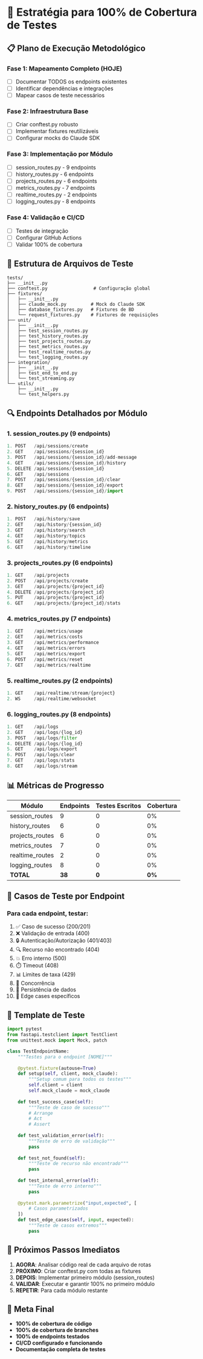 # 🎯 Estratégia para 100% de Cobertura de Testes

## 📋 Plano de Execução Metodológico

### Fase 1: Mapeamento Completo (HOJE)
- [ ] Documentar TODOS os endpoints existentes
- [ ] Identificar dependências e integrações
- [ ] Mapear casos de teste necessários

### Fase 2: Infraestrutura Base
- [ ] Criar conftest.py robusto
- [ ] Implementar fixtures reutilizáveis
- [ ] Configurar mocks do Claude SDK

### Fase 3: Implementação por Módulo
- [ ] session_routes.py - 9 endpoints
- [ ] history_routes.py - 6 endpoints  
- [ ] projects_routes.py - 6 endpoints
- [ ] metrics_routes.py - 7 endpoints
- [ ] realtime_routes.py - 2 endpoints
- [ ] logging_routes.py - 8 endpoints

### Fase 4: Validação e CI/CD
- [ ] Testes de integração
- [ ] Configurar GitHub Actions
- [ ] Validar 100% de cobertura

## 📁 Estrutura de Arquivos de Teste

```
tests/
├── __init__.py
├── conftest.py                 # Configuração global
├── fixtures/
│   ├── __init__.py
│   ├── claude_mock.py         # Mock do Claude SDK
│   ├── database_fixtures.py   # Fixtures de BD
│   └── request_fixtures.py    # Fixtures de requisições
├── unit/
│   ├── __init__.py
│   ├── test_session_routes.py
│   ├── test_history_routes.py
│   ├── test_projects_routes.py
│   ├── test_metrics_routes.py
│   ├── test_realtime_routes.py
│   └── test_logging_routes.py
├── integration/
│   ├── __init__.py
│   ├── test_end_to_end.py
│   └── test_streaming.py
└── utils/
    ├── __init__.py
    └── test_helpers.py
```

## 🔍 Endpoints Detalhados por Módulo

### 1. session_routes.py (9 endpoints)
```python
1. POST   /api/sessions/create
2. GET    /api/sessions/{session_id}
3. POST   /api/sessions/{session_id}/add-message
4. GET    /api/sessions/{session_id}/history
5. DELETE /api/sessions/{session_id}
6. GET    /api/sessions
7. POST   /api/sessions/{session_id}/clear
8. GET    /api/sessions/{session_id}/export
9. POST   /api/sessions/{session_id}/import
```

### 2. history_routes.py (6 endpoints)
```python
1. POST   /api/history/save
2. GET    /api/history/{session_id}
3. GET    /api/history/search
4. GET    /api/history/topics
5. GET    /api/history/metrics
6. GET    /api/history/timeline
```

### 3. projects_routes.py (6 endpoints)
```python
1. GET    /api/projects
2. POST   /api/projects/create
3. GET    /api/projects/{project_id}
4. DELETE /api/projects/{project_id}
5. PUT    /api/projects/{project_id}
6. GET    /api/projects/{project_id}/stats
```

### 4. metrics_routes.py (7 endpoints)
```python
1. GET    /api/metrics/usage
2. GET    /api/metrics/costs
3. GET    /api/metrics/performance
4. GET    /api/metrics/errors
5. GET    /api/metrics/export
6. POST   /api/metrics/reset
7. GET    /api/metrics/realtime
```

### 5. realtime_routes.py (2 endpoints)
```python
1. GET    /api/realtime/stream/{project}
2. WS     /api/realtime/websocket
```

### 6. logging_routes.py (8 endpoints)
```python
1. GET    /api/logs
2. GET    /api/logs/{log_id}
3. POST   /api/logs/filter
4. DELETE /api/logs/{log_id}
5. GET    /api/logs/export
6. POST   /api/logs/clear
7. GET    /api/logs/stats
8. GET    /api/logs/stream
```

## 📊 Métricas de Progresso

| Módulo | Endpoints | Testes Escritos | Cobertura |
|--------|-----------|-----------------|-----------|
| session_routes | 9 | 0 | 0% |
| history_routes | 6 | 0 | 0% |
| projects_routes | 6 | 0 | 0% |
| metrics_routes | 7 | 0 | 0% |
| realtime_routes | 2 | 0 | 0% |
| logging_routes | 8 | 0 | 0% |
| **TOTAL** | **38** | **0** | **0%** |

## 🧪 Casos de Teste por Endpoint

### Para cada endpoint, testar:
1. ✅ Caso de sucesso (200/201)
2. ❌ Validação de entrada (400)
3. 🔒 Autenticação/Autorização (401/403)
4. 🔍 Recurso não encontrado (404)
5. 💥 Erro interno (500)
6. ⏱️ Timeout (408)
7. 📊 Limites de taxa (429)
8. 🔄 Concorrência
9. 💾 Persistência de dados
10. 🎯 Edge cases específicos

## 📝 Template de Teste

```python
import pytest
from fastapi.testclient import TestClient
from unittest.mock import Mock, patch

class TestEndpointName:
    """Testes para o endpoint [NOME]"""
    
    @pytest.fixture(autouse=True)
    def setup(self, client, mock_claude):
        """Setup comum para todos os testes"""
        self.client = client
        self.mock_claude = mock_claude
    
    def test_success_case(self):
        """Teste de caso de sucesso"""
        # Arrange
        # Act
        # Assert
        
    def test_validation_error(self):
        """Teste de erro de validação"""
        pass
        
    def test_not_found(self):
        """Teste de recurso não encontrado"""
        pass
        
    def test_internal_error(self):
        """Teste de erro interno"""
        pass
        
    @pytest.mark.parametrize("input,expected", [
        # Casos parametrizados
    ])
    def test_edge_cases(self, input, expected):
        """Teste de casos extremos"""
        pass
```

## 🚀 Próximos Passos Imediatos

1. **AGORA**: Analisar código real de cada arquivo de rotas
2. **PRÓXIMO**: Criar conftest.py com todas as fixtures
3. **DEPOIS**: Implementar primeiro módulo (session_routes)
4. **VALIDAR**: Executar e garantir 100% no primeiro módulo
5. **REPETIR**: Para cada módulo restante

## 🎯 Meta Final

- **100% de cobertura de código**
- **100% de cobertura de branches**
- **100% de endpoints testados**
- **CI/CD configurado e funcionando**
- **Documentação completa de testes**